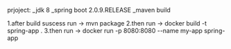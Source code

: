 prjoject:
_jdk 8
_spring boot 2.0.9.RELEASE
_maven build

1.after build suscess run -> mvn package
2.then run -> docker build -t spring-app . 
3.then run -> docker run -p 8080:8080 --name my-app spring-app

